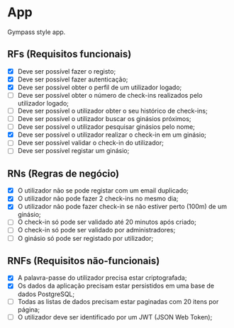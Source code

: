 # App

Gympass style app.

## RFs (Requisitos funcionais)

- [x] Deve ser possível fazer o registo;
- [x] Deve ser possível fazer autenticação;
- [x] Deve ser possível obter o perfil de um utilizador logado;
- [ ] Deve ser possível obter o número de check-ins realizados pelo utilizador logado;
- [ ] Deve ser possível o utilizador obter o seu histórico de check-ins;
- [ ] Deve ser possível o utilizador buscar os ginásios próximos;
- [ ] Deve ser possível o utilizador pesquisar ginásios pelo nome;
- [x] Deve ser possível o utilizador realizar o check-in em um ginásio;
- [ ] Deve ser possível validar o check-in do utilizador;
- [ ] Deve ser possível registar um ginásio;

## RNs (Regras de negócio)

- [x] O utilizador não se pode registar com um email duplicado;
- [x] O utilizador não pode fazer 2 check-ins no mesmo dia;
- [x] O utilizador não pode fazer check-in se não estiver perto (100m) de um ginásio;
- [ ] O check-in só pode ser validado até 20 minutos após criado;
- [ ] O check-in só pode ser validado por administradores;
- [ ] O ginásio só pode ser registado por utilizador;

## RNFs (Requisitos não-funcionais)

- [x] A palavra-passe do utilizador precisa estar criptografada;
- [x] Os dados da aplicação precisam estar persistidos em uma base de dados PostgreSQL;
- [ ] Todas as listas de dados precisam estar paginadas com 20 itens por página;
- [ ] O utilizador deve ser identificado por um JWT (JSON Web Token);